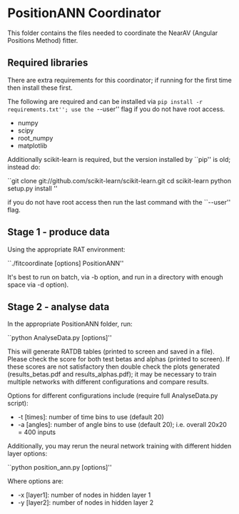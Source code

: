 # PositionANN Coordinator

This folder contains the files needed to coordinate the NearAV (Angular Positions Method) fitter.

## Required libraries

There are extra requirements for this coordinator; if running for the first time then install these first.

The following are required and can be installed via ``pip install -r requirements.txt''; use the ``--user'' flag if you do not
have root access.

* numpy
* scipy
* root_numpy
* matplotlib

Additionally scikit-learn is required, but the version installed by ``pip'' is old; instead do:

``git clone git://github.com/scikit-learn/scikit-learn.git
cd scikit-learn
python setup.py install
''

if you do not have root access then run the last command with the ``--user'' flag.

## Stage 1 - produce data

Using the appropriate RAT environment:

``./fitcoordinate [options] PositionANN''

It's best to run on batch, via -b option, and run in a directory with enough space via -d option).

## Stage 2 - analyse data

In the appropriate PositionANN folder, run:

``python AnalyseData.py [options]''

This will generate RATDB tables (printed to screen and saved in a file).  Please check the score for both test betas and
alphas (printed to screen).  If these scores are not satisfactory then double check the plots generated (results_betas.pdf
and results_alphas.pdf); it may be necessary to train multiple networks with different configurations and compare results.

Options for different configurations include (require full AnalyseData.py script):

* -t [times]: number of time bins to use (default 20)
* -a [angles]: number of angle bins to use (default 20); i.e. overall 20x20 = 400 inputs

Additionally, you may rerun the neural network training with different hidden layer options:

``python position_ann.py [options]''

Where options are:

* -x [layer1]: number of nodes in hidden layer 1
* -y [layer2]: number of nodes in hidden layer 2
